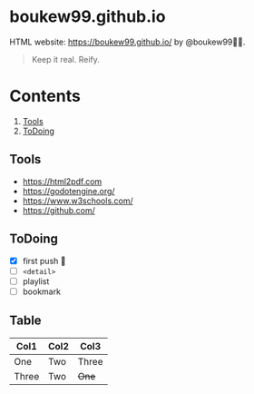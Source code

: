 # boukew99.github.io 
HTML website: https://boukew99.github.io/  by @boukew99🧘‍♂️.
> Keep it real. Reify.


# Contents
1. [Tools](#tools)
2. [ToDoing](#todoing)

## Tools
* https://html2pdf.com
* https://godotengine.org/
* https://www.w3schools.com/
* https://github.com/

## ToDoing
- [x] first push :rocket:
- [ ] `<detail>`
- [ ] playlist
- [ ] bookmark
  
## Table
Col1 | Col2 | Col3
-----|------|------
One | Two | Three
Three | Two | ~~One~~

